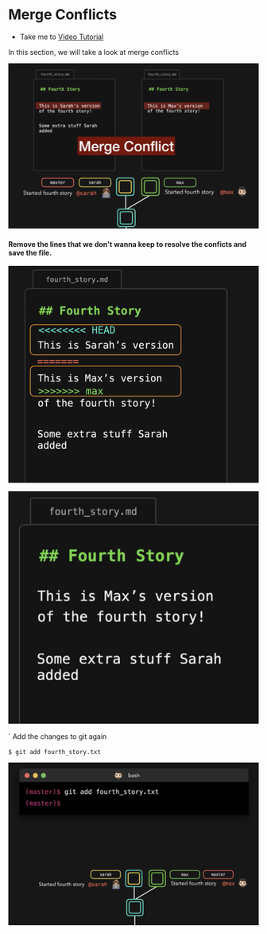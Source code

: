 # Merge Conflicts
  - Take me to [Video Tutorial](https://kodekloud.com/courses/git-for-beginners/lectures/23429479)
  
In this section, we will take a look at merge conflicts

![mc](../../images/mc.PNG)

#### Remove the lines that we don't wanna keep to resolve the conficts and save the file.

![mc1](../../images/mc1.PNG)

![mc2](../../images/mc2.PNG)

` Add the changes to git again
  ```
  $ git add fourth_story.txt
  ```

  ![mc3](../../images/mc3.PNG)



